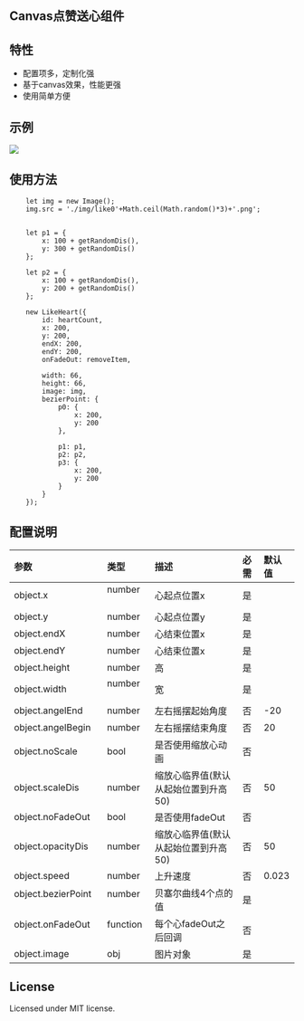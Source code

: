 

## Canvas点赞送心组件


## 特性

* 配置项多，定制化强
* 基于canvas效果，性能更强
* 使用简单方便



## 示例

![](https://qiniu.nihaoshijie.com.cn/image/heart.gif)

## 使用方法

```
    let img = new Image();
    img.src = './img/like0'+Math.ceil(Math.random()*3)+'.png';


    let p1 = {
        x: 100 + getRandomDis(),
        y: 300 + getRandomDis()
    };

    let p2 = {
        x: 100 + getRandomDis(),
        y: 200 + getRandomDis()
    };

    new LikeHeart({
        id: heartCount,
        x: 200,
        y: 200,
        endX: 200,
        endY: 200,
        onFadeOut: removeItem,

        width: 66,
        height: 66,
        image: img,
        bezierPoint: {
            p0: {
                x: 200,
                y: 200
            },

            p1: p1,
            p2: p2,
            p3: {
                x: 200,
                y: 200
            }
        }
    });
```

## 配置说明
| 参数     | 类型     | 描述 | 必需 | 默认值 |
| :------------- | :------------- | :------------- | :------------- | :------------- |
| object.x         | number      | 心起点位置x | 是 |  |
| object.y         | number      | 心起点位置y | 是 |  |
| object.endX         | number      | 心结束位置x | 是 | |
| object.endY         | number      | 心结束位置x | 是 |  |
| object.height         | number      | 高 | 是 |  |
| object.width         | number      | 宽 | 是 |  |
| object.angelEnd         | number      | 左右摇摆起始角度 | 否 | -20 |
| object.angelBegin         | number      | 左右摇摆结束角度 | 否 | 20 |
| object.noScale         | bool   | 是否使用缩放心动画 | 否 |  |
| object.scaleDis         | number      | 缩放心临界值(默认从起始位置到升高50) | 否 | 50 |
| object.noFadeOut         | bool      | 是否使用fadeOut | 否 |  |
| object.opacityDis         | number      | 缩放心临界值(默认从起始位置到升高50) | 否 | 50 |
| object.speed         | number      | 上升速度 | 否 | 0.023 |
| object.bezierPoint         | number      | 贝塞尔曲线4个点的值 | 是 |  |
| object.onFadeOut         | function      | 每个心fadeOut之后回调 | 否 |  |
| object.image         | obj      | 图片对象 | 是 |  |


## License
Licensed under MIT license.
